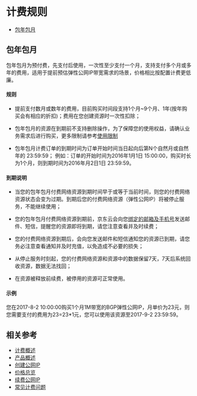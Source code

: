 # 计费规则
- [包年包月](Billing-Rules#user-content-1)

 
## 包年包月

<div id="user-content-1"></div>

包年包月为预付费，先支付后使用，一次性至少支付一个月，支持支付多个月或多年的费用，适用于提前预估弹性公网IP带宽需求的场景，价格相比按配置计费更低廉。

#### 规则

- 提前支付数月或数年的费用，目前购买时间段支持1个月~9个月、1年(按年购买会有相应的折扣)；费用在您创建资源时一次性扣除；

- 包年包月的资源在到期前不支持删除操作，为了保障您的使用权益，请确认业务需求后进行购买，更多限制请参考[使用限制](../Introduction/Restrictions.md)

- 包年包月计费订单的到期时间为订单开始时间当日起向后第N个自然月或自然年的 23:59:59；
例如：订单的开始时间为2016年1月1日 15:00:00，购买时长为1个月，则到期时间为2016年月2日1日 23:59:59。



#### 到期说明
- 当您的包年包月付费网络资源到期时间早于或等于当前时间，则您的付费网络资源状态会变为过期。到期后您的付费网络资源（弹性公网IP）将被停止服务，不能继续使用；

- 您的包年包月付费网络资源到期前，京东云会向您[绑定的邮箱及手机号](https://docs.jdcloud.com/cn/account-management/change-jdcloud-phone-number)发送邮件、短信，提醒您的资源即将到期，请您注意查看并及时续费；

- 您的付费网络资源到期后，会向您发送邮件和短信通知您的资源已到期，请您务必注意查看通知并及时充值，以免造成不必要的损失；

- 从停止服务时刻起，您的付费网络资源和资源中的数据保留7天，7天后系统回收资源，数据无法找回；

- 在资源被释放前续费，被停用的资源可正常使用。

#### 示例
您在2017-8-2 10:00:00购买1个月1M带宽的BGP弹性公网IP，月单价为23元，则您需要支付的费用为23=23\*1元，您可以使用该资源至2017-9-2 23:59:59。



## 相关参考

- [计费概述](Billing-Overview.md)
- [产品概述](../Introduction/Product-Overview.md)
- [创建公网IP](../Operation-Guide/Elastic-IP-Management/Create-Elastic-IP.md)
- [价格总览](Price-Overview.md)
- [续费公网IP](../Operation-Guide/Elastic-IP-Management/Renew-Elastic-IP.md)
- [常见计费问题](Bill-FAQ.md)

